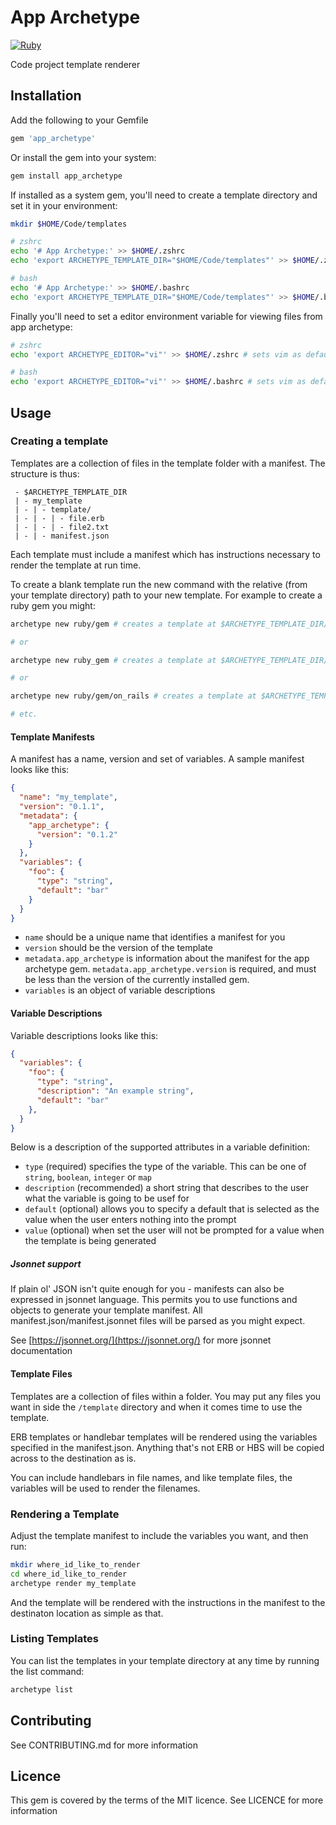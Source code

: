 # App Archetype

[![Ruby](https://github.com/andrewbigger/app_archetype/actions/workflows/build.yml/badge.svg?branch=main)](https://github.com/andrewbigger/app_archetype/actions/workflows/build.yml)

Code project template renderer

## Installation

Add the following to your Gemfile

```ruby
gem 'app_archetype'
```

Or install the gem into your system:

```bash
gem install app_archetype
```

If installed as a system gem, you'll need to create a template directory and set it in your environment:

```bash
mkdir $HOME/Code/templates

# zshrc
echo '# App Archetype:' >> $HOME/.zshrc
echo 'export ARCHETYPE_TEMPLATE_DIR="$HOME/Code/templates"' >> $HOME/.zshrc

# bash
echo '# App Archetype:' >> $HOME/.bashrc
echo 'export ARCHETYPE_TEMPLATE_DIR="$HOME/Code/templates"' >> $HOME/.bashrc
```

Finally you'll need to set a editor environment variable for viewing files from app archetype:

```bash
# zshrc
echo 'export ARCHETYPE_EDITOR="vi"' >> $HOME/.zshrc # sets vim as default editor

# bash
echo 'export ARCHETYPE_EDITOR="vi"' >> $HOME/.bashrc # sets vim as default editor
```

## Usage

### Creating a template

Templates are a collection of files in the template folder with a manifest. The structure is thus:

```text
 - $ARCHETYPE_TEMPLATE_DIR
 | - my_template
 | - | - template/
 | - | - | - file.erb
 | - | - | - file2.txt
 | - | - manifest.json
```

Each template must include a manifest which has instructions necessary to render the template at run time. 

To create a blank template run the new command with the relative (from your template directory) path to your new template. For example to create a ruby gem you might:

```bash
archetype new ruby/gem # creates a template at $ARCHETYPE_TEMPLATE_DIR/ruby/gem

# or

archetype new ruby_gem # creates a template at $ARCHETYPE_TEMPLATE_DIR/ruby_gem

# or

archetype new ruby/gem/on_rails # creates a template at $ARCHETYPE_TEMPLATE_DIR/ruby/gem/on_rails

# etc.
```

#### Template Manifests

A manifest has a name, version and set of variables. A sample manifest looks like this:

```json
{
  "name": "my_template",
  "version": "0.1.1",
  "metadata": {
    "app_archetype": {
      "version": "0.1.2"
    }
  },
  "variables": {
    "foo": {
      "type": "string",
      "default": "bar"
    }
  }
}
```

- `name` should be a unique name that identifies a manifest for you
- `version` should be the version of the template
- `metadata.app_archetype` is information about the manifest for the app archetype gem. `metadata.app_archetype.version` is required, and must be less than the version of the currently installed gem.
- `variables` is an object of variable descriptions

#### Variable Descriptions

Variable descriptions looks like this:

```json
{
  "variables": {
    "foo": {
      "type": "string",
      "description": "An example string",
      "default": "bar"
    },
  }
}
```

Below is a description of the supported attributes in a variable definition:

- `type` (required) specifies the type of the variable. This can be one of `string`, `boolean`, `integer` or `map`
- `description` (recommended) a short string that describes to the user what the variable is going to be usef for
- `default` (optional) allows you to specify a default that is selected as the value when the user enters nothing into the prompt
- `value` (optional) when set the user will not be prompted for a value when the template is being generated

##### Jsonnet support

If plain ol' JSON isn't quite enough for you - manifests can also be expressed in jsonnet language. This permits you to use functions and objects to generate your template manifest. All manifest.json/manifest.jsonnet files will be parsed as you might expect.

See [https://jsonnet.org/](https://jsonnet.org/) for more jsonnet documentation

#### Template Files

Templates are a collection of files within a folder. You may put any files you want in side the `/template` directory and when it comes time to use the template.

ERB templates or handlebar templates will be rendered using the variables specified in the manifest.json. Anything that's not ERB or HBS will be copied across to the destination as is.

You can include handlebars in file names, and like template files, the variables will be used to render the filenames.

### Rendering a Template

Adjust the template manifest to include the variables you want, and then run:

```bash
mkdir where_id_like_to_render
cd where_id_like_to_render
archetype render my_template
```

And the template will be rendered with the instructions in the manifest to the destinaton location as simple as that.

### Listing Templates

You can list the templates in your template directory at any time by running the list command:

```bash
archetype list
```

## Contributing

See CONTRIBUTING.md for more information

## Licence

This gem is covered by the terms of the MIT licence. See LICENCE for more information

